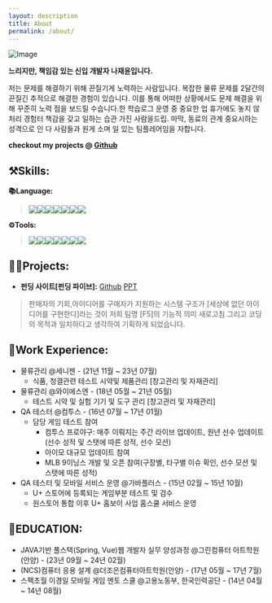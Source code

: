 ```yaml
---
layout: description
title: About
permalink: /about/
---
```

<!-- <div>
<img src="https://github.com/Jaeyun-Na/test/assets/150643112/94e0b23d-6f2d-4a2e-8de3-e82f04320506" align="right">
<br><br><br><br>
<p>느리지만, 책임감 있는 신입 개발자 나재윤입니다.<p>
저는 문제를 해결하기 위해 끈질기게 노력하는 사람입니다.<br> 
복잡한 물류 문제를 2달간의 끈질긴 추적으로 해결한 경험이 있습니다. 이를 통해 어떠한 상황에서도 문제 해결을 위해 꾸준히 노력한다는 점을 보여드릴 수 있습니다. 또한, 학습 프로그램 운영 중 중요한 업무를 휴가 중에도 놓치지 않고 처리한 경험으로부터 책임감을 갖고 일하는 습관을 가진 사람임을 알려드립니다. 마지막으로, 동료와의 관계를 중요시하는 성격으로 인해 다양한 사람들과 원활하게 소통하며 일할 수 있는 팀플레이어임을 자부합니다.</p>
</div> -->

![Image](https://github.com/Jaeyun-Na/test/assets/150643112/94e0b23d-6f2d-4a2e-8de3-e82f04320506)

 **느리지만, 책임감 있는 신입 개발자 나재윤입니다.**

저는 문제를 해결하기 위해 끈질기게 노력하는 사람입니다. 복잡한 물류 문제를 2달간의 끈질긴 추적으로 해결한 경험이 있습니다. 이를 통해 어떠한 상황에서도 문제 해결을 위해 꾸준히 노력 점을 보드릴 수습니다.한 학습로그 운영 중 중요한 업 휴가에도 놓지 않 처리 경험터 책감을 갖고 일하는 습관 가진 사람을드립. 마막, 동료의 관계 중요시하는 성격으로 인 다 사람들과 원게 소며 일 있는 팀플레어임을 자합니다.


**checkout my projects @
<a href="https://github.com/Jaeyun-Na">Github</a>**

## ⚒️Skills:

 **📚Language:** 
> <img src="https://img.shields.io/badge/HTML5-E34F26?style=flat&logo=HTML5&logoColor=white"><img src="https://img.shields.io/badge/CSS3-1572B6?style=flat&logo=CSS3&logoColor=white"><img src="https://img.shields.io/badge/JavaScript-F7DF1E?style=flat&logo=JavaScript&logoColor=white"><img src="https://img.shields.io/badge/Oracle-F80000?style=flat&logo=Oracle&logoColor=white"><img src="https://img.shields.io/badge/vue.js-4FC08D?style=for-the-badge&logo=vue.js&logoColor=white"><img src="https://img.shields.io/badge/JAVA-4682B4?style=flat&logo=JAVA&logoColor=white"><img src="https://img.shields.io/badge/Ajax-D3D3D3?style=flat&logo=Ajax&logoColor=white">

 **⚙️Tools:**
><img src="https://img.shields.io/badge/Eclipse%20IDE-2C2255?style=flat&logo=Eclipse%20IDE&logoColor=white"><img src="https://img.shields.io/badge/Visual%20Studio%20Code-007ACC?style=flat&logo=Visual%20Studio%20Code&logoColor=white"><img src="https://img.shields.io/badge/Apache%20Tomcat-F8DC75?style=flat&logo=Apache%20Tomcat&logoColor=white"><img src="https://img.shields.io/badge/Mybatis-000000?style=flat&logo=Mybatis&logoColor=white"><img src="https://img.shields.io/badge/GitHub-181717?style=flat&logo=GitHub&logoColor=white"><img src="https://img.shields.io/badge/spring-6DB33F?style=flat&logo=Spring&logoColor=white"><img src="https://img.shields.io/badge/jQuery-0769AD?style=flat&logo=jQuery&logoColor=white">


## 🧑‍💻Projects:

  * **펀딩 사이트[펀딩 파이브]:**
  <a href="https://github.com/smdyuq/FundingFive/tree/jaeyun">Github</a>
  <a href="https://url.kr/5j2c1u">PPT</a>
  >판매자의 기회,아이디어를 구매자가 지원하는 시스템 구조가 [세상에 없던 아이디어를 구현한다]라는 것이 저희 팀명 [F5]의 기능적 의미 새로고침 그리고 코딩의 목적과 일치하다고 생각하여 기획하게 되었습니다.


## 📜Work Experience:
- 물류관리 @세니젠 - (21년 11월 ~ 23년 07월)
  - 식품, 청결관련 테스트 시약및 제품관리 [창고관리 및 자재관리]
- 물류관리 @와이에스엔 - (18년 05월 ~ 21년 05월)
  - 테스트 시약 및 실험 기기 및 도구 관리 [창고관리 및 자재관리]
- QA 테스터 @컴투스 - (16년 07월 ~ 17년 01월)
  - 담당 게임 테스트 참여
    - 컴투스 프로야구: 매주 이뤄지는 주간 라이브 업데이트, 원년 선수 업데이트(선수 성적 및 스탯에 따른 성적, 선수 모션)
    - 아이모 대규모 업데이트 참여
    - MLB 9이닝스 개발 및 오픈 참여(구장별, 타구별 이슈 확인, 선수 모션 및 스탯에 따른 성적)
- QA 테스터 및 모바일 서비스 운영 @가바플러스 - (15년 02월 ~ 15년 10월)
  - U+ 스토어에 등록되는 게임부분 테스트 및 검수
  - 원스토어 통합 이후 U+ 홈보이 사업 홈스쿨 서비스 운영 


## 🏫EDUCATION:
- JAVA기반 풀스택(Spring, Vue)웹 개발자 실무 양성과정 @그린컴퓨터 아트학원(안양) - (23년 09월 ~ 24년 02월)
- (NCS)컴퓨터 응용 설계 @더조은컴퓨터아트학원(안양) - (17년 05월 ~ 17년 7월)
- 스펙초월 이경일 모바일 게임 멘토 스쿨 @고용노동부, 한국인력공단 - (14년 04월 ~ 14년 08월)